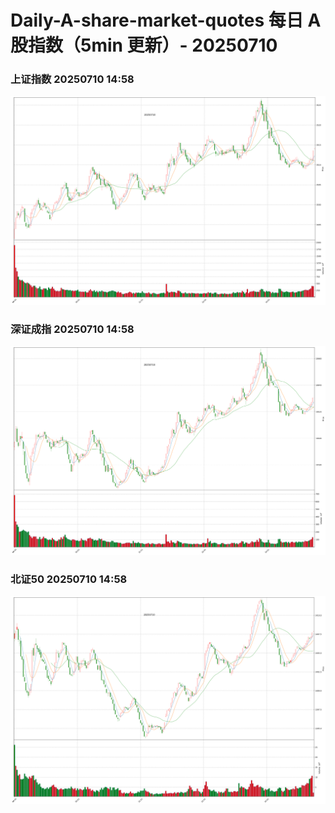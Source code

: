 
# Daily-A-share-market-quotes 每日 A 股指数（5min 更新）- 20250710

### 上证指数 20250710 14:58
![](./fig/2025/7/20250710-sh000001.png)

### 深证成指 20250710 14:58
![](./fig/2025/7/20250710-sz399001.png)

### 北证50 20250710 14:58
![](./fig/2025/7/20250710-bj899050.png)
